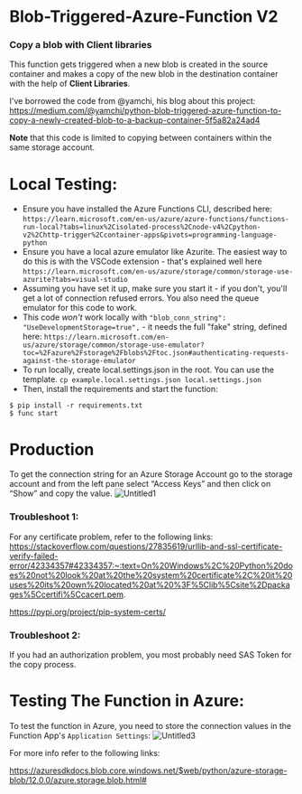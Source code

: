 # Blob-Triggered-Azure-Function V2
### Copy a blob with Client libraries
This function gets triggered when a new blob is created in the source container and makes a copy of the new blob in the destination container with the help of **Client Libraries**. 

I've borrowed the code from @yamchi, his blog about this project: https://medium.com/@yamchi/python-blob-triggered-azure-function-to-copy-a-newly-created-blob-to-a-backup-container-5f5a82a24ad4

**Note** that this code is limited to copying between containers within the same storage account.

# Local Testing:
* Ensure you have installed the Azure Functions CLI, described here: `https://learn.microsoft.com/en-us/azure/azure-functions/functions-run-local?tabs=linux%2Cisolated-process%2Cnode-v4%2Cpython-v2%2Chttp-trigger%2Ccontainer-apps&pivots=programming-language-python`
* Ensure you have a local azure emulator like Azurite. The easiest way to do this is with the VSCode extension - that's explained well here `https://learn.microsoft.com/en-us/azure/storage/common/storage-use-azurite?tabs=visual-studio`
* Assuming you have set it up, make sure you start it - if you don't, you'll get a lot of connection refused errors. You also need the queue emulator for this code to work.
* This code *won't* work locally with `"blob_conn_string": "UseDevelopmentStorage=true",` - it needs the full "fake" string, defined here: `https://learn.microsoft.com/en-us/azure/storage/common/storage-use-emulator?toc=%2Fazure%2Fstorage%2Fblobs%2Ftoc.json#authenticating-requests-against-the-storage-emulator`
* To run locally, create local.settings.json in the root. You can use the template. `cp example.local.settings.json local.settings.json`
* Then, install the requirements and start the function:
```
$ pip install -r requirements.txt 
$ func start
```

# Production

To get the connection string for an Azure Storage Account go to the storage account and from the left pane select “Access Keys” and then click on “Show” and copy the value.
![Untitled1](https://user-images.githubusercontent.com/84933778/187779260-a68254d2-00e7-4cac-9b54-14b75e5068dc.png)
### Troubleshoot 1:
For any certificate problem, refer to the following links:
https://stackoverflow.com/questions/27835619/urllib-and-ssl-certificate-verify-failed-error/42334357#42334357:~:text=On%20Windows%2C%20Python%20does%20not%20look%20at%20the%20system%20certificate%2C%20it%20uses%20its%20own%20located%20at%20%3F%5Clib%5Csite%2Dpackages%5Ccertifi%5Ccacert.pem.

https://pypi.org/project/pip-system-certs/

### Troubleshoot 2:
If you had an authorization problem, you most probably need SAS Token for the copy process. 

# Testing The Function in Azure:
To test the function in Azure, you need to store the connection values in the Function App's `Application Settings`:
![Untitled3](https://user-images.githubusercontent.com/84933778/187781361-e9f60fc0-0c82-4eb9-9df1-43253145da96.png)

For more info refer to the following links:

https://azuresdkdocs.blob.core.windows.net/$web/python/azure-storage-blob/12.0.0/azure.storage.blob.html#


